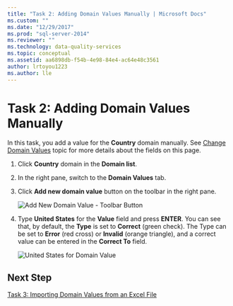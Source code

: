```yaml
---
title: "Task 2: Adding Domain Values Manually | Microsoft Docs"
ms.custom: ""
ms.date: "12/29/2017"
ms.prod: "sql-server-2014"
ms.reviewer: ""
ms.technology: data-quality-services
ms.topic: conceptual
ms.assetid: aa6898db-f54b-4e98-84e4-ac64e48c3561
author: lrtoyou1223
ms.author: lle
---
```

# Task 2: Adding Domain Values Manually
  In this task, you add a value for the **Country** domain manually. See [Change Domain Values](https://msdn.microsoft.com/library/hh510408.aspx) topic for more details about the fields on this page.  
  
1.  Click **Country** domain in the **Domain list**.  
  
2.  In the right pane, switch to the **Domain Values** tab.  
  
3.  Click **Add new domain value** button on the toolbar in the right pane.  
  
     ![Add New Domain Value - Toolbar Button](../../2014/tutorials/media/et-addingdomainvaluesmanually-01.jpg "Add New Domain Value - Toolbar Button")  
  
4.  Type **United States** for the **Value** field and press **ENTER**. You can see that, by default, the **Type** is set to **Correct** (green check). The Type can be set to **Error** (red cross) or **Invalid** (orange triangle), and a correct value can be entered in the **Correct To** field.  
  
     ![United States for Domain Value](../../2014/tutorials/media/et-addingdomainvaluesmanually-02.jpg "United States for Domain Value")  
  
## Next Step  
 [Task 3: Importing Domain Values from an Excel File](../../2014/tutorials/task-3-importing-domain-values-from-an-excel-file.md)  
  
  
